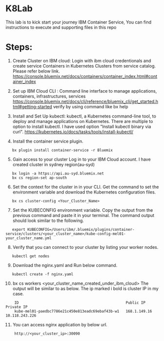 # K8Lab

This lab is to kick start your journey IBM Container Service, You can find instructions to execute and supporting files in this repo

# Steps:
1. Create Cluster on IBM cloud: Login with ibm cloud credentionals and create service Containers in Kubernetes Clusters from service catalog. Please refer below link.
https://console.bluemix.net/docs/containers/container_index.html#container_index
 
2. Set up IBM Cloud CLI : Command line interface to manage applications, containers, infrastructures, services
https://console.bluemix.net/docs/cli/reference/bluemix_cli/get_started.html#getting-started
verify by using command like bx help
 
3. Install and Set Up kubectl: kubectl, a Kubernetes command-line tool, to deploy and manage applications on Kubernetes.
There are multiple to option to install kubectl. I have used option "Install kubectl binary via curl".
https://kubernetes.io/docs/tasks/tools/install-kubectl/
 
4. Install the container service plugin.
```
   bx plugin install container-service -r Bluemix
```

5. Gain access to your cluster
   Log in to your IBM Cloud account. I have created cluster in sydney region(au-syd)
```   
   bx login -a https://api.au-syd.bluemix.net
   bx cs region-set ap-south
```

6. Set the context for the cluster in in your CLI.
   Get the command to set the environment variable and download the Kubernetes configuration files.
```   
   bx cs cluster-config <Your_Cluster_Name>
```

7. Set the KUBECONFIG environment variable. Copy the output from the previous command and paste it in your terminal. The command output should look similar to the following.

```
   export KUBECONFIG=/Users/ibm/.bluemix/plugins/container-service/clusters/<your_cluster_name>/kube-config-mel01-your_cluster_name.yml
```
 
8. Verify that you can connect to your cluster by listing your worker nodes.
```
   kubectl get nodes
```

9. Download the nginx.yaml and Run below command. 
```
   kubectl create -f nginx.yaml
```

10. bx cs workers <your_cluster_name_created_under_ibm_cloud>
    The output will be similar to as below. 
    The ip marked i bold is cluster IP in my case.
``` 
    ID                                                 Public IP      Private IP
    kube-mel01-paedbc7786e21c450e813eadc69ebaf43b-w1   168.1.149.16   10.118.243.226
``` 
 
11. You can access nginx application by below url.
```
    http://<your_cluster_ip>:30090
```    
